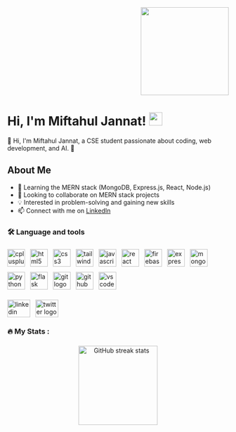 <div align="right">
  <img height="200" src="https://i.ibb.co.com/2WQCmvD/Designer-1.jpg"  />
</div>

###

# Hi, I'm Miftahul Jannat! <img src="https://media.giphy.com/media/hvRJCLFzcasrR4ia7z/giphy.gif" width="30px">

👋 Hi, I'm Miftahul Jannat, a CSE student passionate about coding, web development, and AI. 🚀

## About Me

-   🌱 Learning the MERN stack (MongoDB, Express.js, React, Node.js)
-   👯 Looking to collaborate on MERN stack projects
-   💡 Interested in problem-solving and gaining new skills
-   📫 Connect with me on [LinkedIn](https://www.linkedin.com/in/miftahul-jannat-mj/)

###

<h3 align="left">🛠 Language and tools</h3>

###

<div align="left" style="display: flex; flex-wrap: wrap; gap: 12px;">
  <img src="https://cdn.jsdelivr.net/gh/devicons/devicon/icons/cplusplus/cplusplus-original.svg" height="40" alt="cplusplus logo" style="animation: bounce 2s infinite;" />
  <img src="https://cdn.jsdelivr.net/gh/devicons/devicon/icons/html5/html5-original.svg" height="40" alt="html5 logo" style="animation: bounce 2s infinite;" />
  <img src="https://cdn.jsdelivr.net/gh/devicons/devicon/icons/css3/css3-original.svg" height="40" alt="css3 logo" style="animation: bounce 2s infinite;" />
  <img src="https://cdn.jsdelivr.net/gh/devicons/devicon/icons/tailwindcss/tailwindcss-original-wordmark.svg" height="40" alt="tailwindcss logo" style="animation: bounce 2s infinite;" />
  <img src="https://cdn.jsdelivr.net/gh/devicons/devicon/icons/javascript/javascript-original.svg" height="40" alt="javascript logo" style="animation: bounce 2s infinite;" />
  <img src="https://cdn.jsdelivr.net/gh/devicons/devicon/icons/react/react-original.svg" height="40" alt="react logo" style="animation: bounce 2s infinite;" />
  <img src="https://cdn.jsdelivr.net/gh/devicons/devicon/icons/firebase/firebase-plain.svg" height="40" alt="firebase logo" style="animation: bounce 2s infinite;" />
  <img src="https://cdn.jsdelivr.net/gh/devicons/devicon/icons/express/express-original-wordmark.svg" height="40" alt="express logo" style="animation: bounce 2s infinite;" />
  <img src="https://cdn.jsdelivr.net/gh/devicons/devicon/icons/mongodb/mongodb-original.svg" height="40" alt="mongodb logo" style="animation: bounce 2s infinite;" />
  <img src="https://cdn.jsdelivr.net/gh/devicons/devicon/icons/python/python-original.svg" height="40" alt="python logo" style="animation: bounce 2s infinite;" />
  <img src="https://cdn.jsdelivr.net/gh/devicons/devicon/icons/flask/flask-original.svg" height="40" alt="flask logo" style="animation: bounce 2s infinite;" />
  <img src="https://cdn.jsdelivr.net/gh/devicons/devicon/icons/git/git-original.svg" height="40" alt="git logo" style="animation: bounce 2s infinite;" />
  <img src="https://cdn.jsdelivr.net/gh/devicons/devicon/icons/github/github-original-wordmark.svg" height="40" alt="github logo" style="animation: bounce 2s infinite;" />
  <img src="https://cdn.jsdelivr.net/gh/devicons/devicon/icons/vscode/vscode-original.svg" height="40" alt="vscode logo" style="animation: bounce 2s infinite;" />
</div>

###

<div align="left" style="display: flex; gap: 12px;">
  <a href="https://www.linkedin.com/in/miftahuljannat-mj/" target="_blank">
    <img src="https://raw.githubusercontent.com/maurodesouza/profile-readme-generator/master/src/assets/icons/social/linkedin/default.svg" width="52" height="40" alt="linkedin logo"  />
  </a>
  <a href="https://x.com/mifta_huljannat" target="_blank">
    <img src="https://raw.githubusercontent.com/maurodesouza/profile-readme-generator/master/src/assets/icons/social/twitter/default.svg" width="52" height="40" alt="twitter logo"  />
  </a>
</div>

###

<h3 align="left">🔥   My Stats :</h3>

###

<div align="center">
  <img src="https://github-readme-streak-stats.herokuapp.com/?user=miftah1299&theme=radical&hide_border=true" height="180" alt="GitHub streak stats" />
</div>

<style>
@keyframes bounce {
  0%, 20%, 50%, 80%, 100% {
    transform: translateY(0);
  }
  40% {
    transform: translateY(-10px);
  }
  60% {
    transform: translateY(-5px);
  }
}
</style>
